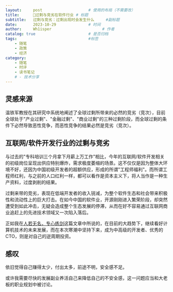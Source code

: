 ```yaml
---
layout:     post                    # 使用的布局（不需要改）
title:      🤔过剩与竞劣在软件行业	# 标题 
subtitle:   过剩与竞劣：过剩出现时会发生什么 	 #副标题
date:       2023-10-29              # 时间
author:     Wh1isper                      # 作者
catalog: true                       # 是否归档
tags:                               #标签
    - 随笔
    - 政策
    - 经济
category:
    - 随笔
    - 时评
    - 读书笔记
    # - 技术分享
---
```


## 灵感来源

温铁军教授在其研究中系统地阐述了全球过剩所带来的必然的竞劣（竞次），目前全球处于"产业过剩"、"金融过剩"、"商业过剩"的三种过剩阶段，而全球过剩的条件下必然导致恶性竞争，而恶性竞争的结果必然是竞劣（竞次）。

## 互联网/软件开发行业的过剩与竞劣

与过去的"专科培训三个月拿下月薪上万工作"相比，今年的互联网/软件开发相关的初级岗位呈现出供应特别爆炸，需求极度萎缩的场景。这不仅仅是因为整体大环境不好，还因为中国初级开发者的超额供应，形成的所谓"工程师福利"。而所谓工程师红利，与之前的人口红利一样，都可以看作是资本主义下，将人当作是一种生产资料，过度剥削的结果。

过剩来带的竞劣，表现在低端开发者的收入锐减，为整个软件生态和社会带来积极性和流动性上的巨大打击。在如今中国的软件业，开源刚刚进入繁荣阶段，却突然遭受到如此冲击，无疑会造成整个生态发展的停滞，从而在好不容易通过互联网商业追赶上的先进技术领域又一次陷入落后。

正如我在[人若无名，专心练剑](https://wh1isper.github.io/2023/10/22/2023-10-23-%E4%BA%BA%E8%8B%A5%E6%97%A0%E5%90%8D%E4%B8%93%E5%BF%83%E7%BB%83%E5%89%91/)这篇文章中所说的，在目前的大趋势下，继续看好计算机技术的未来发展，而在本次寒潮中坚持下来，成为中高级的开发者、优秀的CTO，则是对自己的逆周期投资。

## 感叹

依旧觉得自己赚得太少，付出太多，前途不明，安全感不足。

或许我需要尽快的发展副业养活自己来降低自己的不安全感，这一问题应当和大老板的职业规划中被讨论。
